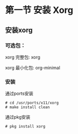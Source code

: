 # 第一节 安装 Xorg

## 安装xorg 

### 可选包：

xorg 完整包: xorg 

xorg 最小化包: org-minimal 

### 安装

通过ports安装

```
# cd /usr/ports/x11/xorg
# make install clean
```

通过pkg安装

`# pkg install xorg`
